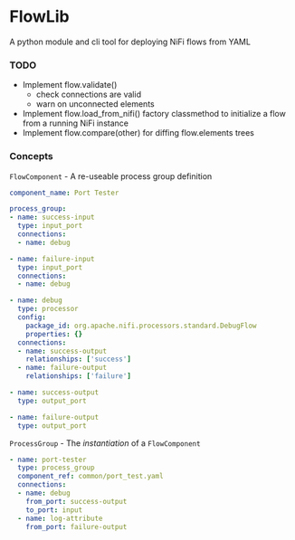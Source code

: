 # FlowLib #

A python module and cli tool for deploying NiFi flows from YAML

### TODO ###

- Implement flow.validate()
  - check connections are valid
  - warn on unconnected elements
- Implement flow.load_from_nifi() factory classmethod to initialize a flow from a running NiFi instance
- Implement flow.compare(other) for diffing flow.elements trees


### Concepts ###

`FlowComponent` - A re-useable process group definition

```yaml
component_name: Port Tester

process_group:
- name: success-input
  type: input_port
  connections:
  - name: debug

- name: failure-input
  type: input_port
  connections:
  - name: debug

- name: debug
  type: processor
  config:
    package_id: org.apache.nifi.processors.standard.DebugFlow
    properties: {}
  connections:
  - name: success-output
    relationships: ['success']
  - name: failure-output
    relationships: ['failure']

- name: success-output
  type: output_port

- name: failure-output
  type: output_port
```

`ProcessGroup` - The _instantiation_ of a `FlowComponent`

```yaml
- name: port-tester
  type: process_group
  component_ref: common/port_test.yaml
  connections:
  - name: debug
    from_port: success-output
    to_port: input
  - name: log-attribute
    from_port: failure-output
```
